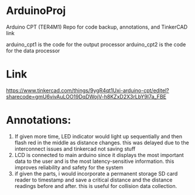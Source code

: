 # ArduinoProj
Arduino CPT (TER4M1)
Repo for code backup, annotations, and TinkerCAD link

arduino_cpt1 is the code for the output processor
arduino_cpt2 is the code for the data processor

# Link
https://www.tinkercad.com/things/9ygR4qt1Uxi-arduino-cpt/editel?sharecode=gmU6vivAuLOO19DqDWojV-h8KZxD2X3rLbY9I7a_FBE

# Annotations:

1. If given more time, LED indicator would light up sequentially and then flash red in the middle as distance changes. this was delayed due to the interconnect issues and tinkercad not saving stuff
2. LCD is connected to main arduino since it displays the most important data to the user and is the most latency-sensitive information. this improves reliability and safety for the system
3. if given the parts, i would incorporate a permanent storage SD card reader to timestamp and save a critical distance and the distance readings before and after. this is useful for collision data collection.
